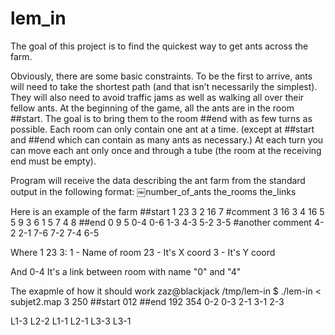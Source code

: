 # lem_in

The goal of this project is to find the quickest way to get ants across the farm.

Obviously, there are some basic constraints. To be the first to arrive, ants will need to take the shortest path (and that isn’t necessarily the simplest). They will also need to avoid traffic jams as well as walking all over their fellow ants.
At the beginning of the game, all the ants are in the room ##start. The goal is to bring them to the room ##end with as few turns as possible. Each room can only contain one ant at a time. (except at ##start and ##end which can contain as many ants as necessary.)
At each turn you can move each ant only once and through a tube (the room at the receiving end must be empty).

Program will receive the data describing the ant farm from the standard output in the following format:
￼number_of_ants
the_rooms
the_links

Here is an example of the farm 
##start
1 23 3
2 16 7 #comment
3 16 3
4 16 5
5 9 3
6 1 5
7 4 8
##end
0 9 5
0-4
0-6
1-3
4-3
5-2
3-5
#another comment
4-2
2-1
7-6
7-2
7-4
6-5

Where 1 23 3:
1 - Name of room
23 - It's X coord
3 - It's Y coord

And 0-4
It's a link between room with name "0" and "4"

The exapmle of how it should work
zaz@blackjack /tmp/lem-in $ ./lem-in < subjet2.map
3
250 ##start
012 ##end
192 354
0-2 0-3
2-1 3-1
2-3

L1-3 L2-2
L1-1 L2-1 L3-3
L3-1
